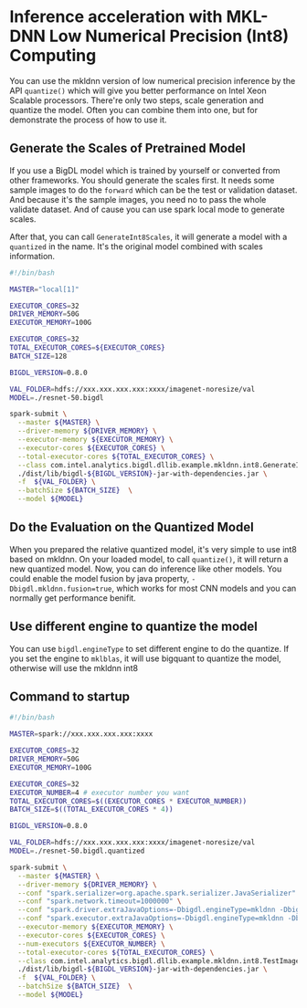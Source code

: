 # Inference acceleration with MKL-DNN Low Numerical Precision (Int8) Computing

You can use the mkldnn version of low numerical precision inference by the
API `quantize()` which will give you better performance on Intel Xeon Scalable
processors. There're only two steps, scale generation and quantize the model.
Often you can combine them into one, but for demonstrate the process of how to
use it.

## Generate the Scales of Pretrained Model

If you use a BigDL model which is trained by yourself or converted from other
frameworks. You should generate the scales first. It needs some sample images
to do the `forward` which can be the test or validation dataset. And because
it's the sample images, you need no to pass the whole validate dataset. And of
cause you can use spark local mode to generate scales.

After that, you can call `GenerateInt8Scales`, it will generate a model with
a `quantized` in the name. It's the original model combined with scales information.

```bash
#!/bin/bash

MASTER="local[1]"

EXECUTOR_CORES=32
DRIVER_MEMORY=50G
EXECUTOR_MEMORY=100G

EXECUTOR_CORES=32
TOTAL_EXECUTOR_CORES=${EXECUTOR_CORES}
BATCH_SIZE=128

BIGDL_VERSION=0.8.0

VAL_FOLDER=hdfs://xxx.xxx.xxx.xxx:xxxx/imagenet-noresize/val
MODEL=./resnet-50.bigdl

spark-submit \
  --master ${MASTER} \
  --driver-memory ${DRIVER_MEMORY} \
  --executor-memory ${EXECUTOR_MEMORY} \
  --executor-cores ${EXECUTOR_CORES} \
  --total-executor-cores ${TOTAL_EXECUTOR_CORES} \
  --class com.intel.analytics.bigdl.dllib.example.mkldnn.int8.GenerateInt8Scales \
  ./dist/lib/bigdl-${BIGDL_VERSION}-jar-with-dependencies.jar \
  -f  ${VAL_FOLDER} \
  --batchSize ${BATCH_SIZE}  \
  --model ${MODEL}
```

## Do the Evaluation on the Quantized Model

When you prepared the relative quantized model, it's very simple to use int8 based
on mkldnn. On your loaded model, to call `quantize()`, it will return a new
quantized model. Now, you can do inference like other models. You could enable the
model fusion by java property, `-Dbigdl.mkldnn.fusion=true`, which works for most
CNN models and you can normally get performance benifit.

## Use different engine to quantize the model

You can use `bigdl.engineType` to set different engine to do the quantize. If you
set the engine to `mklblas`, it will use bigquant to quantize the model, otherwise
will use the mkldnn int8

## Command to startup

```bash
#!/bin/bash

MASTER=spark://xxx.xxx.xxx.xxx:xxxx

EXECUTOR_CORES=32
DRIVER_MEMORY=50G
EXECUTOR_MEMORY=100G

EXECUTOR_CORES=32
EXECUTOR_NUMBER=4 # executor number you want
TOTAL_EXECUTOR_CORES=$((EXECUTOR_CORES * EXECUTOR_NUMBER))
BATCH_SIZE=$((TOTAL_EXECUTOR_CORES * 4))

BIGDL_VERSION=0.8.0

VAL_FOLDER=hdfs://xxx.xxx.xxx.xxx:xxxx/imagenet-noresize/val
MODEL=./resnet-50.bigdl.quantized

spark-submit \
  --master ${MASTER} \
  --driver-memory ${DRIVER_MEMORY} \
  --conf "spark.serializer=org.apache.spark.serializer.JavaSerializer" \
  --conf "spark.network.timeout=1000000" \
  --conf "spark.driver.extraJavaOptions=-Dbigdl.engineType=mkldnn -Dbigdl.mkldnn.fusion=true" \
  --conf "spark.executor.extraJavaOptions=-Dbigdl.engineType=mkldnn -Dbigdl.mkldnn.fusion=true" \
  --executor-memory ${EXECUTOR_MEMORY} \
  --executor-cores ${EXECUTOR_CORES} \
  --num-executors ${EXECUTOR_NUMBER} \
  --total-executor-cores ${TOTAL_EXECUTOR_CORES} \
  --class com.intel.analytics.bigdl.dllib.example.mkldnn.int8.TestImageNet \
  ./dist/lib/bigdl-${BIGDL_VERSION}-jar-with-dependencies.jar \
  -f  ${VAL_FOLDER} \
  --batchSize ${BATCH_SIZE}  \
  --model ${MODEL}
```
